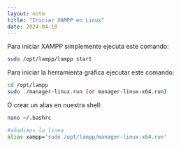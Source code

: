 ```yaml
---
layout: note
title: "Iniciar XAMPP en Linux"
date: 2024-04-18
---
```


Para iniciar XAMPP simplemente ejecuta este comando:

```bash
sudo /opt/lampp/lampp start
```

Para iniciar la herramienta gráfica ejecutar este comando:

```bash
cd /opt/lampp
sudo ./manager-linux.run (or manager-linux-x64.run)
```

O crear un alias en nuestra shell:

```bash
nano ~/.bashrc

#añadimos la linea
alias xampp='sudo /opt/lampp/manager-linux-x64.run'
```